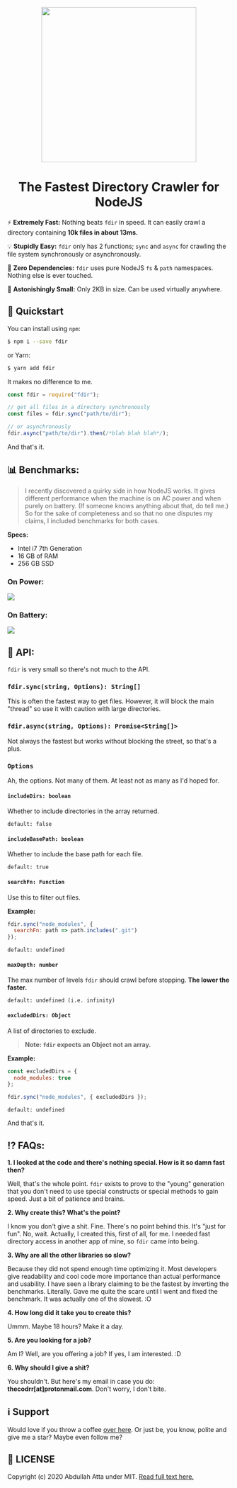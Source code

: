 <p align="center">
<img src="./assets/logo.png" width="350"/>

<h1 align="center">The Fastest Directory Crawler for NodeJS</h1>
</p>

⚡ **Extremely Fast:** Nothing beats `fdir` in speed. It can easily crawl a directory containing **10k files in about 13ms.**

💡 **Stupidly Easy:** `fdir` only has 2 functions; `sync` and `async` for crawling the file system synchronously or asynchronously.

🤖 **Zero Dependencies:** `fdir` uses pure NodeJS `fs` & `path` namespaces. Nothing else is ever touched.

🕺 **Astonishingly Small:** Only 2KB in size. Can be used virtually anywhere.

## 🚄 Quickstart

You can install using `npm`:

```sh
$ npm i --save fdir
```

or Yarn:

```sh
$ yarn add fdir
```

It makes no difference to me.

```js
const fdir = require("fdir");

// get all files in a directory synchronously
const files = fdir.sync("path/to/dir");

// or asynchronously
fdir.async("path/to/dir").then(/*blah blah blah*/);
```

And that's it.

## 📊 Benchmarks:

> I recently discovered a quirky side in how NodeJS works. It gives different performance when the machine is on AC power and when purely on battery. (If someone knows anything about that, do tell me.) So for the sake of completeness and so that no one disputes my claims, I included benchmarks for both cases.

**Specs:**

- Intel i7 7th Generation
- 16 GB of RAM
- 256 GB SSD

### On Power:

<img src="./assets/power.png"/>

### On Battery:

<img src="./assets/battery.png"/>

## 🚒 API:

`fdir` is very small so there's not much to the API.

### `fdir.sync(string, Options): String[]`

This is often the fastest way to get files. However, it will block the main "thread" so use it with caution with large directories.

### `fdir.async(string, Options): Promise<String[]>`

Not always the fastest but works without blocking the street, so that's a plus.

### `Options`

Ah, the options. Not many of them. At least not as many as I'd hoped for.

#### `includeDirs: boolean`

Whether to include directories in the array returned.

`default: false`

#### `includeBasePath: boolean`

Whether to include the base path for each file.

`default: true`

#### `searchFn: Function`

Use this to filter out files.

**Example:**

```js
fdir.sync("node_modules", {
  searchFn: path => path.includes(".git")
});
```

`default: undefined`

#### `maxDepth: number`

The max number of levels `fdir` should crawl before stopping. **The lower the faster.**

`default: undefined (i.e. infinity)`

#### `excludedDirs: Object`

A list of directories to exclude.

> **Note: `fdir` expects an **Object** not an array.**

**Example:**

```js
const excludedDirs = {
  node_modules: true
};

fdir.sync("node_modules", { excludedDirs });
```

`default: undefined`

And that's it.

## ⁉️ FAQs:

**1. I looked at the code and there's nothing special. How is it so damn fast then?**

Well, that's the whole point. `fdir` exists to prove to the "young" generation that you don't need to use special constructs or special methods to gain speed. Just a bit of patience and brains.

**2. Why create this? What's the point?**

I know you don't give a shit. Fine. There's no point behind this. It's "just for fun". No, wait. Actually, I created this, first of all, for me. I needed fast directory access in another app of mine, so `fdir` came into being.

**3. Why are all the other libraries so slow?**

Because they did not spend enough time optimizing it. Most developers give readability and cool code more importance than actual performance and usability. I have seen a library claiming to be the fastest by inverting the benchmarks. Literally. Gave me quite the scare until I went and fixed the benchmark. It was actually one of the slowest. :O

**4. How long did it take you to create this?**

Ummm. Maybe 18 hours? Make it a day.

**5. Are you looking for a job?**

Am I? Well, are you offering a job? If yes, I am interested. :D

**6. Why should I give a shit?**

You shouldn't. But here's my email in case you do: **thecodrr[at]protonmail.com**. Don't worry, I don't bite.

## ℹ️ Support

Would love if you throw a coffee [over here](https://paypal.me/cupertino). Or just be, you know, polite and give me a star? Maybe even follow me?

## 🦮 LICENSE

Copyright (c) 2020 Abdullah Atta under MIT. [Read full text here.](./LICENSE)
